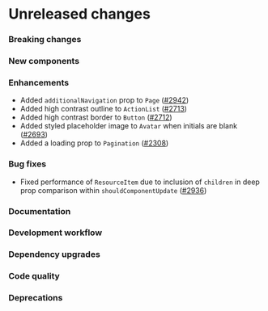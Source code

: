 # Unreleased changes

### Breaking changes

### New components

### Enhancements

- Added `additionalNavigation` prop to `Page` ([#2942](https://github.com/Shopify/polaris-react/pull/2942))
- Added high contrast outline to `ActionList` ([#2713](https://github.com/Shopify/polaris-react/pull/2713))
- Added high contrast border to `Button` ([#2712](https://github.com/Shopify/polaris-react/pull/2712))
- Added styled placeholder image to `Avatar` when initials are blank ([#2693](https://github.com/Shopify/polaris-react/pull/2693))
- Added a loading prop to `Pagination` ([#2308](https://github.com/Shopify/polaris-react/pull/2308))

### Bug fixes

- Fixed performance of `ResourceItem` due to inclusion of `children` in deep prop comparison within `shouldComponentUpdate` ([#2936](https://github.com/Shopify/polaris-react/pull/2936))

### Documentation

### Development workflow

### Dependency upgrades

### Code quality

### Deprecations
